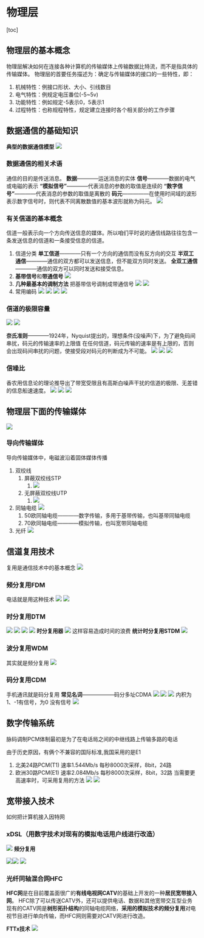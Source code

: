 # 物理层

[toc]
## 物理层的基本概念

物理层解决如何在连接各种计算机的传输媒体上传输数据比特流，而不是指具体的传输媒体。
物理层的首要任务描述为：确定与传输媒体的接口的一些特性，即：

1. 机械特性：例接口形状、大小、引线数目
2. 电气特性：例规定电压番位(-5~5v)
3. 功能特性：例如规定-5表示0，5表示1
4. 过程特性：也称规程特性，规定建立连接时各个相关部分的工作步骤

## 数据通信的基础知识

**典型的数据通信模型**
![](笔记/2020-03-28-22-43-49.png)

### 数据通信的相关术语

通信的目的是传送消息。
**数据**————运送消息的实体
**信号**————数据的电气或电磁的表示
**“模拟信号”**————代表消息的参数的取值是连续的
**“数字信号”**————代表消息的参数的取值是离散的
**码元**—————在使用时间域的波形表示数字信号时，则代表不同离散数值的基本波形就称为码元。
![](笔记/2020-03-28-22-47-50.png)

### 有关信道的基本概念

信道一般表示向一个方向传送信息的媒体。所以咱们平时说的通信线路往往包含一条发送信息的信道和一条接受信息的信道。

1. 信道分类
    **单工信道**————只有一个方向的通信而没有反方向的交互
    **半双工通信**————通信的双方都可以发送信息，但不能双方同时发送。
    **全双工通信**————通信的双方可以同时发送和接受信息。
2. **基带信号**和**带通信号**
    ![](笔记/2020-03-28-22-54-33.png)
3. **几种最基本的调制方法** 把基带信号调制成带通信号
    ![](笔记/2020-03-28-22-55-45.png)
    ![](笔记/2020-03-28-22-57-29.png)
4. 常用编码
    ![](笔记/2020-03-28-23-04-11.png)
    ![](笔记/2020-03-28-23-04-36.png)
    ![](笔记/2020-03-28-23-04-53.png)
    ![](笔记/2020-03-28-23-03-16.png)

### 信道的极限容量

![](笔记/2020-03-28-23-06-56.png)
![](笔记/2020-03-28-23-07-25.png)

**奈氏准则**————1924年，Nyquist提出的，理想条件(没噪声)下，为了避免码间串扰，码元的传输速率的上限值
在任何信道，码元传输的速率是有上限的，否则会出现码间串扰的问题，使接受段对码元的判断成为不可能。
![](笔记/2020-03-28-23-10-38.png)
![](笔记/2020-03-28-23-11-21.png)
![](笔记/2020-03-28-23-12-55.png)

### 信噪比
香农用信息论的理论推导出了带宽受限且有高斯白噪声干扰的信道的极限、无差错的信息船速速度。
![](笔记/2020-03-28-23-21-34.png)
![](笔记/2020-03-28-23-23-22.png)
![](笔记/2020-03-28-23-23-44.png)

## 物理层下面的传输媒体
![](笔记/2020-03-28-23-25-33.png)

### 导向传输媒体
导向传输媒体中，电磁波沿着固体媒体传播
1. 双绞线
   1. 屏蔽双绞线STP
      1. ![](笔记/2020-03-28-23-30-07.png)
   2. 无屏蔽双绞线UTP
      1. ![](笔记/2020-03-28-23-29-48.png)
2. 同轴电缆
   ![](笔记/2020-03-28-23-30-20.png)
   1. 50欧同轴电缆————数字传输，多用于基带传输，也叫基带同轴电缆
   2. 70欧同轴电缆————模拟传输，也叫宽带同轴电缆
3. 光纤
   ![](笔记/2020-03-28-23-31-58.png)


## 信道复用技术
复用是通信技术中的基本概念
![](笔记/2020-03-29-16-45-50.png)

### 频分复用FDM
电话就是用这种技术
![](笔记/2020-03-29-16-48-48.png)
![](笔记/2020-03-29-16-50-13.png)

### 时分复用DTM

![](笔记/2020-03-29-16-56-07.png)
![](笔记/2020-03-29-16-56-32.png)
![](笔记/2020-03-29-16-57-27.png)
![](笔记/2020-03-29-16-58-39.png)
**时分复用器**
![](笔记/2020-03-29-16-59-11.png)
这样容易造成时间的浪费
**统计时分复用STDM**
![](笔记/2020-03-29-17-01-39.png)

### 波分复用WDM
其实就是频分复用
![](笔记/2020-03-29-17-04-23.png)

### 码分复用CDM
手机通讯就是码分复用
**常见名词**——————码分多址CDMA
![](笔记/2020-03-29-17-07-27.png)
![](笔记/2020-03-29-17-10-52.png)
![](笔记/2020-03-29-17-16-44.png)
内积为1、-1有信号，为0 没有信号
![](笔记/2020-03-29-17-18-36.png)

## 数字传输系统

脉码调制PCM体制最初是为了在电话局之间的中继线路上传输多路的电话

由于历史原因，有俩个不兼容的国际标准,我国采用的是E1
1. 北美24路PCM(T1) 速率1.544Mb/s 每秒8000次采样，8bit，24路
2. 欧洲30路PCM(E1) 速率2.084Mb/s 每秒8000次采样，8bit，32路
当需要更高速率时，可采用复用的方法
![](笔记/2020-03-29-18-08-04.png)
![](笔记/2020-03-29-18-08-20.png)

## 宽带接入技术
如何把计算机接入因特网
### xDSL（用数字技术对现有的模拟电话用户线进行改造）

![](笔记/2020-03-29-18-12-22.png)
**频分复用**

![](笔记/2020-03-29-18-20-48.png)![](笔记/2020-03-29-18-21-15.png)
![](笔记/2020-03-29-18-21-42.png)

### 光纤同轴混合网HFC
**HFC网**是在目前覆盖面很广的**有线电视网CATV**的基础上开发的一种**居民宽带接入网**。
HFC除了可以传送CATV外，还可以提供电话、数据和其他宽带交互型业务
现有的CATV网是**树形拓扑结构**的同轴电缆网络，**采用的模拟技术的频分复用**对电视节目进行单向传输，而HFC网则需要对CATV网进行改造。

**FTTx技术**
![](笔记/2020-03-29-19-55-13.png)

